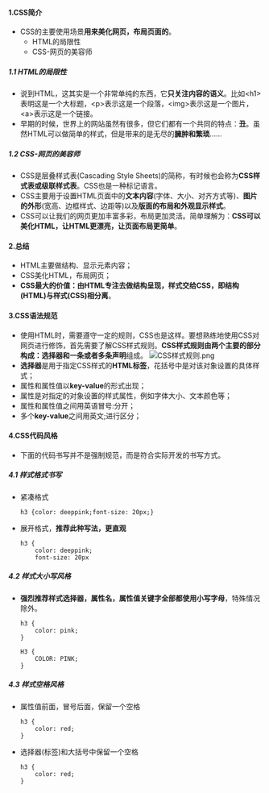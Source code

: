 #### 1.CSS简介
- CSS的主要使用场景**用来美化网页，布局页面的**。
    - HTML的局限性
    - CSS-网页的美容师
##### 1.1 HTML的局限性
- 说到HTML，这其实是一个非常单纯的东西，它**只关注内容的语义**。比如\<h1>表明这是一个大标题，\<p>表示这是一个段落，\<img>表示这是一个图片，\<a>表示这是一个链接。
- 早期的时候，世界上的网站虽然有很多，但它们都有一个共同的特点：**丑**。虽然HTML可以做简单的样式，但是带来的是无尽的**臃肿和繁琐**......
##### 1.2 CSS-网页的美容师
- CSS是层叠样式表(Cascading Style Sheets)的简称，有时候也会称为**CSS样式表或级联样式表**。CSS也是一种标记语言。
- CSS主要用于设置HTML页面中的**文本内容**(字体、大小、对齐方式等)、**图片的外形**(宽高、边框样式、边距等)以及**版面的布局和外观显示样式**。
- CSS可以让我们的网页更加丰富多彩，布局更加灵活。简单理解为：**CSS可以美化HTML，让HTML更漂亮，让页面布局更简单**。
#### 2.总结
- HTML主要做结构、显示元素内容；
- CSS美化HTML，布局网页；
- **CSS最大的价值：由HTML专注去做结构呈现，样式交给CSS，即结构(HTML)与样式(CSS)相分离**。
#### 3.CSS语法规范
- 使用HTML时，需要遵守一定的规则，CSS也是这样。要想熟练地使用CSS对网页进行修饰，首先需要了解CSS样式规则。**CSS样式规则由两个主要的部分构成：选择器和一条或者多条声明**组成。
![CSS样式规则.png](https://upload-images.jianshu.io/upload_images/13407176-d4e732674a16f73e.png?imageMogr2/auto-orient/strip%7CimageView2/2/w/1240)
- **选择器**是用于指定CSS样式的**HTML标签**，花括号中是对该对象设置的具体样式；
- 属性和属性值以**key-value**的形式出现；
- 属性是对指定的对象设置的样式属性，例如字体大小、文本颜色等；
- 属性和属性值之间用英语冒号:分开；
- 多个**key-value**之间用英文;进行区分；
#### 4.CSS代码风格 
- 下面的代码书写并不是强制规范，而是符合实际开发的书写方式。
##### 4.1 样式格式书写
- 紧凑格式
    ```
    h3 {color: deeppink;font-size: 20px;}
    ```
- 展开格式，**推荐此种写法，更直观**
    ```
    h3 {
        color: deeppink;
        font-size: 20px
    ```
##### 4.2 样式大小写风格
- **强烈推荐样式选择器，属性名，属性值关键字全部都使用小写字母**，特殊情况除外。
    ```
    h3 {
        color: pink;
    }
    
    H3 {
        COLOR: PINK;
    }
    ```
##### 4.3 样式空格风格
- 属性值前面，冒号后面，保留一个空格
    ```
    h3 {
        color: red;
    }
    ```
- 选择器(标签)和大括号中保留一个空格
    ```
    h3 {
        color: red;
    }
    ```
